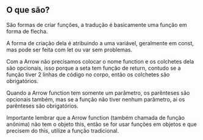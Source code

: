 ## O que são?

São formas de criar funções, a tradução é basicamente uma função em forma de flecha.

A forma de criação dela é atribuindo a uma variável, geralmente em const, mas pode ser feita com let ou var sem problemas.

Com a Arrow não precisamos colocar o nome function e os colchetes dela são opcionais, isso porque a seta tem função de return, contudo se a função tiver 2 linhas de código no corpo, então os colchetes são obrigatórios.

Quando a Arrow function tem somente um parâmetro, os parênteses são opcionais também, mas se a função não tiver nenhum parâmetro, ai os parênteses são obrigatórios.

Importante lembrar que a Arrow function (também chamada de função anônima) não tem o objeto this, então se for usar funções em objetos e que precisem do this, utilize a função tradicional.
